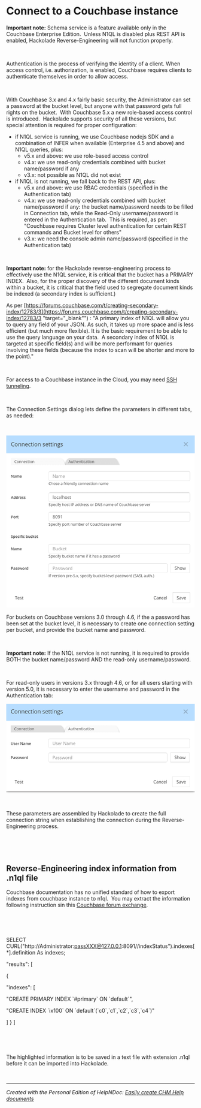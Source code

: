 # Connect to a Couchbase instance

**Important note:** Schema service is a feature available only in the Couchbase Enterprise Edition.&nbsp; Unless N1QL is disabled plus REST API is enabled, Hackolade Reverse-Engineering will not function properly.

&nbsp;

Authentication is the process of verifying the identity of a client. When access control, i.e. authorization, is enabled, Couchbase requires clients to authenticate themselves in order to allow access.

&nbsp;

With Couchbase 3.x and 4.x fairly basic security, the Administrator can set a password at the bucket level, but anyone with that password gets full rights on the bucket.  With Couchbase 5.x a new role-based access control is introduced.&nbsp; Hackolade supports security of all these versions, but special attention is required for proper configuration:

* if N1QL service is running, we use Couchbase nodejs SDK and a combination of INFER when available (Enterprise 4.5 and above) and N1QL queries, plus:
  * v5.x and above: we use role-based access control 
  * v4.x: we use read-only credentials combined with bucket name/password if any 
  * v3.x: not possible as N1QL did not exist
* if N1QL is not running, we fall back to the REST API, plus:
  * v5.x and above: we use RBAC credentials (specified in the Authentication tab)
  * v4.x: we use read-only credentials combined with bucket name/password if any: the bucket name/password needs to be filled in Connection tab, while the Read-Only username/password is entered in the Authentication tab.  This is required, as per:&nbsp; "Couchbase requires Cluster level authentication for certain REST commands and Bucket level for others"
  * v3.x: we need the console admin name/password (specified in the Authentication tab)

&nbsp;

**Important note:** for the Hackolade reverse-engineering process to effectively use the N1QL service, it is critical that the bucket has a PRIMARY INDEX.&nbsp; Also, for the proper discovery of the different document kinds within a bucket, it is critical that the field used to segregate document kinds be indexed (a secondary index is sufficient.)

As per [https://forums.couchbase.com/t/creating-secondary-index/12783/3](<https://forums.couchbase.com/t/creating-secondary-index/12783/3> "target=\"\_blank\"") : "A primary index of N1QL will allow you to query any field of your JSON. As such, it takes up more space and is less efficient (but much more flexible). It is the basic requirement to be able to use the query language on your data.&nbsp; A secondary index of N1QL is targeted at specific field(s) and will be more performant for queries involving these fields (because the index to scan will be shorter and more to the point)."

&nbsp;

For access to a Couchbase instance in the Cloud, you may need [SSH tunneling](<SSH.md>).

&nbsp;

The Connection Settings dialog lets define the parameters in different tabs, as needed: &nbsp;

&nbsp;

![Image](<lib/Couchbase%20connection%20settings.png>)

For buckets on Couchbase versions 3.0 through 4.6, if the a password has been set at the bucket level, it is necessary to create one connection setting per bucket, and provide the bucket name and password. &nbsp;

&nbsp;

**Important note:** If the N1QL service is not running, it is required to provide BOTH the bucket name/password AND the read-only username/password.

&nbsp;

For read-only users in versions 3.x through 4.6, or for all users starting with version 5.0, it is necessary to enter the username and password in the Authentication tab:

![Image](<lib/Couchbase%20connection%20settings%20Auth%20tab.png>)

&nbsp;

These parameters are assembled by Hackolade to create the full connection string when establishing the connection during the Reverse-Engineering process.

&nbsp;

&nbsp;

## Reverse-Engineering index information from .n1ql file ##

Couchbase documentation has no unified standard of how to export indexes from couchbase instance to n1ql.&nbsp; You may extract the information following instruction sin this [Couchbase forum exchange](<https://forums.couchbase.com/t/exporting-gsi-indexes/5854/12> "target=\"\_blank\"").

&nbsp;

&nbsp;

SELECT CURL("http://Administrator:passXXX@127.0.0.1:8091//indexStatus").indexes\[\*\].definition As indexes;&nbsp;

"results": \[&nbsp;

{&nbsp;

"indexes": \[&nbsp;

"CREATE PRIMARY INDEX \`#primary\` ON \`default\`",&nbsp;

"CREATE INDEX \`ix100\` ON \`default\`(\`c0\`,\`c1\`,\`c2\`,\`c3\`,\`c4\`)"&nbsp;

\] } \]

&nbsp;

&nbsp;

The highlighted information is to be saved in a text file with extension .n1ql before it can be imported into Hackolade.

&nbsp;


***
_Created with the Personal Edition of HelpNDoc: [Easily create CHM Help documents](<https://www.helpndoc.com/feature-tour>)_
